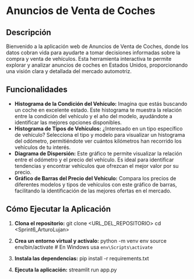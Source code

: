 
# Anuncios de Venta de Coches

## Descripción

Bienvenido a la aplicación web de Anuncios de Venta de Coches, donde los datos cobran vida para ayudarte a tomar decisiones informadas sobre la compra y venta de vehículos. Esta herramienta interactiva te permite explorar y analizar anuncios de coches en Estados Unidos, proporcionando una visión clara y detallada del mercado automotriz.

## Funcionalidades

- **Histograma de la Condición del Vehículo:** Imagina que estás buscando un coche en excelente estado. Este histograma te muestra la relación entre la condición del vehículo y el año del modelo, ayudándote a identificar las mejores opciones disponibles.
- **Histograma de Tipos de Vehículos:** ¿Interesado en un tipo específico de vehículo? Selecciona el tipo y modelo para visualizar un histograma del odómetro, permitiéndote ver cuántos kilómetros han recorrido los vehículos de tu interés.
- **Diagrama de Dispersión:** Este gráfico te permite visualizar la relación entre el odómetro y el precio del vehículo. Es ideal para identificar tendencias y encontrar vehículos que ofrezcan el mejor valor por su precio.
- **Gráfico de Barras del Precio del Vehículo:** Compara los precios de diferentes modelos y tipos de vehículos con este gráfico de barras, facilitando la identificación de las mejores ofertas en el mercado.

## Cómo Ejecutar la Aplicación
1. **Clona el repositorio:**
git clone <URL_DEL_REPOSITORIO>
cd <Sprint6_ArturoLujan>

2. **Crea un entorno virtual y actívalo:**
python -m venv env
source env/bin/activate  # En Windows usa `env\Scripts\activate`

3. **Instala las dependencias:**
pip install -r requirements.txt

4. **Ejecuta la aplicación:**
streamlit run app.py


